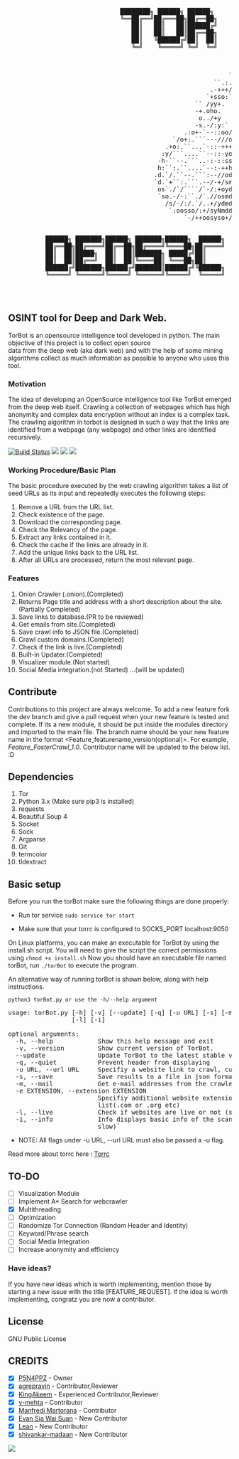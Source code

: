  <pre>
    

                              ████████╗ ██████╗ ██████╗     ██████╗  ██████╗ ████████╗ 
                              ╚══██╔══╝██╔═══██╗██╔══██╗    ██╔══██╗██╔═████╗╚══██╔══╝ 
                                 ██║   ██║   ██║██████╔╝    ██████╔╝██║██╔██║   ██║ 
                                 ██║   ██║   ██║██╔══██╗    ██╔══██╗████╔╝██║   ██║
                                 ██║   ╚██████╔╝██║  ██║    ██████╔╝╚██████╔╝   ██║ 
                                 ╚═╝    ╚═════╝ ╚═╝  ╚═╝    ╚═════╝  ╚═════╝    ╚═╝ 
                                                            
                            
                                                                              
                                                           `.` `     
                                                       ``.:.--.`     
                                                      .-+++/-`       
                                                     `+sso:`         
                                                  `` /yy+.           
                                                  -+.oho.            
                                                   o../+y            
                                                  -s.-/:y:`          
                                               .:o+-`--::oo/-`       
                                            `/o+:.```---///oss+-     
                                          .+o:.``...`-::-+++++sys-   
                                         :y/```....``--::-yooooosh+  
                                        -h-``--.```..-:-::ssssssssd+ 
                                        h:``:.``....`--:-++hsssyyyym.
                                       .d.`/.``--.```:--//odyyyyyyym/
                                       `d.`+``:.```.--/-+/smyyhhhhhm:
                                        os`./`/````/`-/:+oydhhhhhhdh`
                                        `so.-/-:``./`.//osmddddddmd. 
                                          /s/-/:/.`/..+/ydmdddddmo`
                                           `:oosso/:+/syNmddmdy/. 
                                               `-/++oosyso+/.` 
                            
                            
          ██████╗ ███████╗██████╗ ███████╗██████╗  ██████╗    ██╗███╗   ██╗███████╗██╗██████╗ ███████╗
          ██╔══██╗██╔════╝██╔══██╗██╔════╝╚════██╗██╔════╝    ██║████╗  ██║██╔════╝██║██╔══██╗██╔════╝
          ██║  ██║█████╗  ██║  ██║███████╗ █████╔╝██║         ██║██╔██╗ ██║███████╗██║██║  ██║█████╗ 
          ██║  ██║██╔══╝  ██║  ██║╚════██║ ╚═══██╗██║         ██║██║╚██╗██║╚════██║██║██║  ██║██╔══╝ 
          ██████╔╝███████╗██████╔╝███████║██████╔╝╚██████╗    ██║██║ ╚████║███████║██║██████╔╝███████╗
          ╚═════╝ ╚══════╝╚═════╝ ╚══════╝╚═════╝  ╚═════╝    ╚═╝╚═╝  ╚═══╝╚══════╝╚═╝╚═════╝ ╚══════╝
                                                                                            


</pre>

## OSINT tool for Deep and Dark Web.

TorBot is an opensource intelligence tool developed in python. The main objective of this project is to collect open source  
data from the deep web (aka dark web) and with the help of some mining algorithms collect as much information as possible to anyone who uses this tool. 

### Motivation 

The idea of developing an OpenSource intelligence tool like TorBot emerged from the deep web itself. Crawling a collection of webpages which has high anonymity and complex data encryption without an index is a complex task. The crawling algorithm in torbot is designed in such a way that the links are identified from a webpage (any webpage) and other links are identified recursively. 

[![Build Status](https://travis-ci.org/DedSecInside/TorBoT.svg?branch=master)](https://travis-ci.org/DedSecInside/TorBoT)
[![](https://img.shields.io/badge/Donate-Bitcoin-blue.svg?style=flat)](https://blockchain.info/address/14st7SzDbQZuu8fpQ74x477WoRJ7gpHFaj)
[![](https://img.shields.io/badge/Built%20with-❤-orange.svg?style=flat)]()
[![](https://img.shields.io/badge/Made%20with-Python-red.svg?style=flat)]()


### Working Procedure/Basic Plan
The basic procedure executed by the web crawling algorithm takes a list of seed URLs as its input and repeatedly executes
the following steps:

1. Remove a URL from the URL list.
2. Check existence of the page.
3. Download the corresponding page.
4. Check the Relevancy of the page.
5. Extract any links contained in it.
6. Check the cache if the links are already in it.
7. Add the unique links back to the URL list.
8. After all URLs are processed, return the most relevant page.

### Features
1. Onion Crawler (.onion).(Completed)
2. Returns Page title and address with a short description about the site.(Partially Completed)
3. Save links to database.(PR to be reviewed)
4. Get emails from site.(Completed)
5. Save crawl info to JSON file.(Completed)
6. Crawl custom domains.(Completed)
7. Check if the link is live.(Completed)
8. Built-in Updater.(Completed)
9. Visualizer module.(Not started)
10. Social Media integration.(not Started)
...(will be updated)

## Contribute
Contributions to this project are always welcome. 
To add a new feature fork the dev branch and give a pull request when your new feature is tested and complete.
If its a new module, it should be put inside the modules directory and imported to the main file.
The branch name should be your new feature name in the format <Feature_featurename_version(optional)>. For example, <i>Feature_FasterCrawl_1.0</i>.
Contributor name will be updated to the below list. :D

## Dependencies 
1. Tor 
2. Python 3.x (Make sure pip3 is installed)
3. requests
4. Beautiful Soup 4
5. Socket
6. Sock
7. Argparse
8. Git
9. termcolor
10. tldextract

## Basic setup
Before you run the torBot make sure the following things are done properly:

* Run tor service
`sudo service tor start`

* Make sure that your torrc is configured to SOCKS_PORT localhost:9050 

On Linux platforms, you can make an executable for TorBot by using the install.sh script.
You will need to give the script the correct permissions using `chmod +x install.sh`
Now you should have an executable file named torBot, run `./torBot` to execute the program. 

An alternative way of running torBot is shown below, along with help instructions.

`python3 torBot.py or use the -h/--help argument`
<pre>
usage: torBot.py [-h] [-v] [--update] [-q] [-u URL] [-s] [-m] [-e EXTENSION]
                 [-l] [-i]

optional arguments:
  -h, --help            Show this help message and exit
  -v, --version         Show current version of TorBot.
  --update              Update TorBot to the latest stable version
  -q, --quiet           Prevent header from displaying
  -u URL, --url URL     Specifiy a website link to crawl, currently returns links on that page
  -s, --save            Save results to a file in json format
  -m, --mail            Get e-mail addresses from the crawled sites
  -e EXTENSION, --extension EXTENSION
                        Specifiy additional website extensions to the
                        list(.com or .org etc)
  -l, --live            Check if websites are live or not (slow)
  -i, --info            Info displays basic info of the scanned site (very
                        slow)` </pre>

* NOTE: All flags under -u URL, --url URL must also be passed a -u flag.

Read more about torrc here : [Torrc](https://github.com/DedSecInside/TorBoT/blob/master/Tor.md)

## TO-DO
- [ ] Visualization Module
- [ ] Implement A\* Search for webcrawler
- [X] Multithreading
- [ ] Optimization
- [ ] Randomize Tor Connection (Random Header and Identity)
- [ ] Keyword/Phrase search
- [ ] Social Media Integration
- [ ] Increase anonymity and efficiency

### Have ideas?
If you have new ideas which is worth implementing, mention those by starting a new issue with the title [FEATURE_REQUEST].
If the idea is worth implementing, congratz you are now a contributor.

## License
GNU Public License

## CREDITS

- [X] [P5N4PPZ](https://github.com/PSNAppz) - Owner
- [X] [agrepravin](https://github.com/agrepravin) - Contributor,Reviewer
- [X] [KingAkeem](https://github.com/KingAkeem) - Experienced Contributor,Reviewer
- [X] [y-mehta](https://github.com/y-mehta) - Contributor
- [X] [Manfredi Martorana](https://github.com/Agostinelli) - Contributor
- [X] [Evan Sia Wai Suan](https://github.com/waisuan) - New Contributor
- [X] [Lean](https://github.com/leaen) - New Contributor
- [X] [shivankar-madaan](https://github.com/shivankar-madaan) - New Contributor

![](https://upload.wikimedia.org/wikipedia/commons/thumb/4/42/Opensource.svg/200px-Opensource.svg.png)

